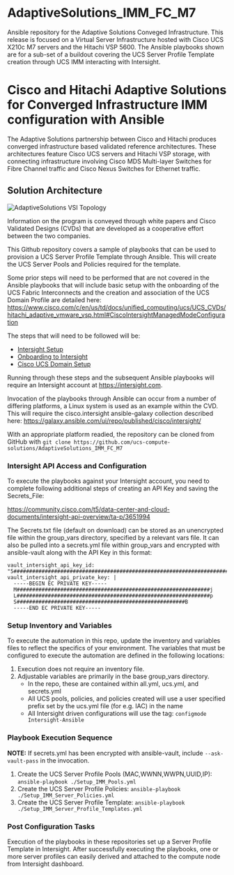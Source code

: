 # AdaptiveSolutions_IMM_FC_M7
Ansible repository for the Adaptive Solutions Conveged Infrastructure. This release is focused on a Virtual Server Infrastructure hosted with Cisco UCS X210c M7 servers and the Hitachi VSP 5600. The Ansible playbooks shown are for a sub-set of a buildout covering the UCS Server Profile Template creation through UCS IMM interacting with Intersight.

# Cisco and Hitachi Adaptive Solutions for Converged Infrastructure IMM configuration with Ansible

The Adaptive Solutions partnership between Cisco and Hitachi produces converged infrastructure based validated reference architectures.  These architectures  feature Cisco UCS servers and Hitachi VSP storage, with connecting infrastructure involving Cisco MDS Multi-layer Switches for Fibre Channel traffic and Cisco Nexus Switches for Ethernet traffic.
## Solution Architecture

![AdaptiveSolutions VSI Topology](https://github.com/user-attachments/assets/27343fb2-6162-4ee4-a6c6-9f4669e19b51)

Information on the program is conveyed through white papers and Cisco Validated Designs (CVDs) that are developed as a cooperative effort between the two companies.  

This Github repository covers a sample of playbooks that can be used to provision a UCS Server Profile Template through Ansible.  This will create the UCS Server Pools and Policies required for the template.  

Some prior steps will need to be performed that are not covered in the Ansible playbooks that will include basic setup with the onboarding of the UCS Fabric Interconnects and the creation and association of the UCS Domain Profile are detailed here: https://www.cisco.com/c/en/us/td/docs/unified_computing/ucs/UCS_CVDs/hitachi_adaptive_vmware_vsp.html#CiscoIntersightManagedModeConfiguration 

The steps that will need to be followed will be:
- [Intersight Setup](https://www.cisco.com/c/en/us/td/docs/unified_computing/ucs/UCS_CVDs/hitachi_adaptive_vmware_vsp.html#Intersight_Setup) 
- [Onboarding to Intersight](https://www.cisco.com/c/en/us/td/docs/unified_computing/ucs/UCS_CVDs/hitachi_adaptive_vmware_vsp.html#OnboardingtoIntersight) 
- [Cisco UCS Domain Setup](https://www.cisco.com/c/en/us/td/docs/unified_computing/ucs/UCS_CVDs/hitachi_adaptive_vmware_vsp.html#CiscoUCSDomainSetup) 

Running through these steps and the subsequent Ansible playbooks will require an Intersight account at https://intersight.com.

Invocation of the playbooks through Ansible can occur from a number of differing platforms, a Linux system is used as an example within the CVD.  This will require the cisco.intersight ansible-galaxy collection described here:
https://galaxy.ansible.com/ui/repo/published/cisco/intersight/

With an appropriate platform readied, the repository can be cloned from GitHub with `git clone https://github.com/ucs-compute-solutions/AdaptiveSolutions_IMM_FC_M7`

### Intersight API Access and Configuration

To execute the playbooks against your Intersight account, you need to complete following additional steps of creating an API Key and saving the Secrets_File:

https://community.cisco.com/t5/data-center-and-cloud-documents/intersight-api-overview/ta-p/3651994

The Secrets.txt file (default on download) can be stored as an unencrypted file within the group_vars directory, specified by a relevant vars file.  It can also be pulled into a secrets.yml file within group_vars and encrypted with ansible-vault along with the API Key in this format:
```
vault_intersight_api_key_id: "5########################################################################7"
vault_intersight_api_private_key: |
  -----BEGIN EC PRIVATE KEY-----
  M##############################################################j
  L##############################################################p
  S######################################################B
  -----END EC PRIVATE KEY-----
```
### Setup Inventory and Variables

To execute the automation in this repo, update the inventory and variables files to reflect the specifics of your environment. The variables that must be configured to execute the automation are defined in the following locations:

1. Execution does not require an inventory file.
2. Adjustable variables are primarily in the base group_vars directory. 
   - In the repo, these are contained within all.yml, ucs.yml, and secrets.yml
   - All UCS pools, policies, and policies created will use a user specified prefix set by the ucs.yml file  (for e.g. IAC) in the name
   - All Intersight driven configurations will use the tag: `configmode Intersight-Ansible` 


### Playbook Execution Sequence

**NOTE:** If secrets.yml has been encrypted with ansible-vault, include `--ask-vault-pass` in the invocation.

1.	Create the UCS Server Profile Pools (MAC,WWNN,WWPN,UUID,IP): `ansible-playbook ./Setup_IMM_Pools.yml` 
2.	Create the UCS Server Profile Policies: `ansible-playbook ./Setup_IMM_Server_Policies.yml`
3.	Create the UCS Server Profile Template: `ansible-playbook ./Setup_IMM_Server_Profile_Templates.yml`

### Post Configuration Tasks

Execution of the playbooks in these repositories set up a Server Profile Template in Intersight. After successfully executing the playbooks, one or more server profiles can easily derived and attached to the compute node from Intersight dashboard. 


